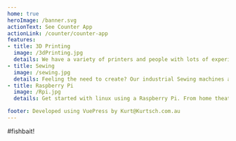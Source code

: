 ```yaml
---
home: true
heroImage: /banner.svg
actionText: See Counter App
actionLink: /counter/counter-app
features:
- title: 3D Printing
  image: /3dPrinting.jpg
  details: We have a variety of printers and people with lots of experience 3D printing.
- title: Sewing
  image: /sewing.jpg
  details: Feeling the need to create? Our industrial Sewing machines and overlockers are waiting to connect your cool threads.
- title: Raspberry Pi
  image: /Rpi.jpg
  details: Get started with linux using a Raspberry Pi. From home theatre to home automation and voice control like in the movies, do it all in one of our customised Rpi workspaces.

footer: Developed using VuePress by Kurt@Kurtsch.com.au
---
```

<my-header></my-header>
#fishbait!